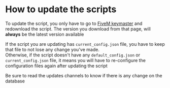 # How to update the scripts
To update the script, you only have to go to [FiveM keymaster](https://keymaster.fivem.net/asset-grants) and redownload the script. The version you download from that page, will **always** be the latest version available

If the script you are updating has `current_config.json` file, you have to keep that file to not lose any change you've made.<br>
Otherwise, if the script doesn't have any `default_config.json` or `current_config.json` file, it means you will have to re-configure the configuration files again after updating the script

Be sure to read the updates channels to know if there is any change on the database